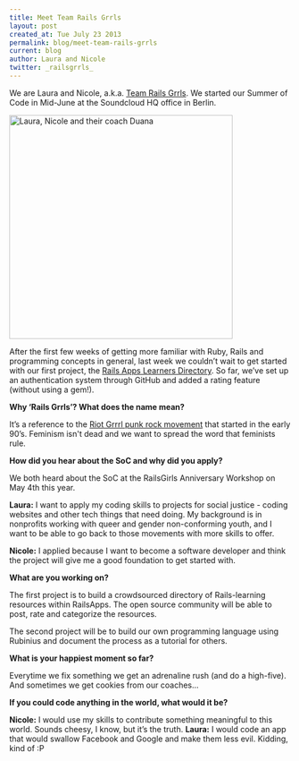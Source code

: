 ```yaml
---
title: Meet Team Rails Grrls
layout: post
created_at: Tue July 23 2013
permalink: blog/meet-team-rails-grrls
current: blog
author: Laura and Nicole
twitter: _railsgrrls_
---
```


We are Laura and Nicole, a.k.a. [Team Rails Grrls](http://railsgrrls.tumblr.com). We started our Summer of Code in Mid-June at the Soundcloud HQ office in Berlin. 

<img src ="https://f.cloud.github.com/assets/1711357/848130/08050d7c-f454-11e2-8426-8629c3728619.png" alt="Laura, Nicole and their coach Duana" width="400">


After the first few weeks of getting more familiar with Ruby, Rails and programming concepts in general, last week we couldn’t wait to get started with our first project, the [Rails Apps Learners Directory](https://github.com/mokus80/learners_directory). So far, we’ve set up an authentication system through GitHub and added a rating feature (without using a gem!).

**Why ‘Rails Grrls’? What does the name mean?**

It’s a reference to the [Riot Grrrl punk rock movement](http://en.wikipedia.org/wiki/Riot_grrrl) that started in the early 90’s. Feminism isn't dead and we want to spread the word that feminists rule.  

**How did you hear about the SoC and why did you apply?**

We both heard about the SoC at the RailsGirls Anniversary Workshop on May 4th this year. 

**Laura:** I want to apply my coding skills to projects for social justice - coding websites and other tech things that need doing. My background is in nonprofits working with queer and gender non-conforming youth, and I want to be able to go back to those movements with more skills to offer.

**Nicole:** I applied because I want to become a software developer and think the project will give me a good foundation to get started with. 


**What are you working on?**

The first project is to build a crowdsourced directory of Rails-learning resources within RailsApps. The open source community will be able to post, rate and categorize the resources.

The second project will be to build our own programming language using Rubinius and document the process as a tutorial for others. 

**What is your happiest moment so far?**

Everytime we fix something we get an adrenaline rush (and do a high-five). And sometimes we get cookies from our coaches...

**If you could code anything in the world, what would it be?**

**Nicole:** I would use my skills to contribute something meaningful to this world. Sounds cheesy, I know, but it’s the truth.
**Laura:** I would code an app that would swallow Facebook and Google and make them less evil. Kidding, kind of :P 
